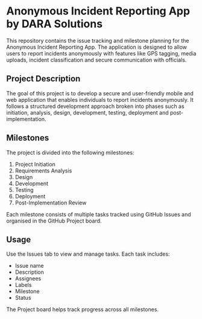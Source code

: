 # Anonymous Incident Reporting App by DARA Solutions

This repository contains the issue tracking and milestone planning for the Anonymous Incident Reporting App. The application is designed to allow users to report incidents anonymously with features like GPS tagging, media uploads, incident classification and secure communication with officials.

## Project Description

The goal of this project is to develop a secure and user-friendly mobile and web application that enables individuals to report incidents anonymously. It follows a structured development approach broken into phases such as initiation, analysis, design, development, testing, deployment and post-implementation.

## Milestones

The project is divided into the following milestones:

1. Project Initiation  
2. Requirements Analysis  
3. Design  
4. Development  
5. Testing  
6. Deployment  
7. Post-Implementation Review

Each milestone consists of multiple tasks tracked using GitHub Issues and organised in the GitHub Project board.

## Usage

Use the Issues tab to view and manage tasks. Each task includes:

- Issue name  
- Description  
- Assignees  
- Labels  
- Milestone  
- Status  

The Project board helps track progress across all milestones.

